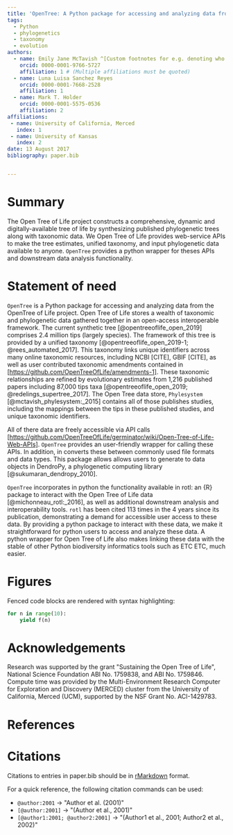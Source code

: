 ```yaml
---
title: 'OpenTree: A Python package for accessing and analyzing data from the Open Tree of Life'
tags:
  - Python
  - phylogenetics
  - taxonomy
  - evolution
authors:
  - name: Emily Jane McTavish ^[Custom footnotes for e.g. denoting who the corresspoinding author is can be included like this.]
    orcid: 0000-0001-9766-5727
    affiliation: 1 # (Multiple affiliations must be quoted)
  - name: Luna Luisa Sanchez Reyes
    orcid: 0000-0001-7668-2528
    affiliation: 1
  - name: Mark T. Holder
    orcid: 0000-0001-5575-0536
    affiliation: 2
affiliations:
 - name: University of California, Merced
   index: 1
 - name: University of Kansas
   index: 2
date: 13 August 2017
bibliography: paper.bib


---
```


# Summary

The Open Tree of Life project constructs a comprehensive, dynamic and digitally-available tree of life by synthesizing published phylogenetic trees along with taxonomic data.
We Open Tree of Life provides web-service APIs to make the tree estimates, unified taxonomy, and input phylogenetic data available to anyone.
`OpenTree` provides a python wrapper for theses APIs and downstream data analysis functionality.


# Statement of need

`OpenTree` is a Python package for accessing and analyzing data from the OpenTree of Life project.
Open Tree of Life stores a wealth of taxonomic and phylogenetic data gathered together in an open-access interoperable framework.
The current synthetic tree [@opentreeoflife_open_2019] comprises 2.4 million tips (largely species).
The framework of this tree is provided by a unified taxonomy [@opentreeoflife_open_2019-1; @rees_automated_2017].
This taxonomy links unique identifiers across many online taxonomic resources, including NCBI [CITE], GBIF [CITE], as well as user contributed taxonomic amendments contained in [https://github.com/OpenTreeOfLife/amendments-1].
These taxonomic relationships are refined by evolutionary estimates from 	1,216 published papers including 87,000 tips taxa [@opentreeoflife_open_2019; @redelings_supertree_2017].
The Open Tree data store, `Phylesystem` [@mctavish_phylesystem:_2015] contains all of those publishes studies, including the mappings between the tips in these published studies, and unique taxonomic identifiers.

All of there data are freely accessible via API calls [https://github.com/OpenTreeOfLife/germinator/wiki/Open-Tree-of-Life-Web-APIs].
`OpenTree` provides an user-friendly wrapper for calling these APIs.
In addition, in converts these between commonly used file formats and data types.
This package allows allows users to generate to data objects in DendroPy, a phylogenetic computing library [@sukumaran_dendropy_2010].


`OpenTree` incorporates in python the functionality available in rotl: an {R} package to interact with the Open Tree of Life data [@michonneau_rotl:_2016], as well as additional downstream analysis and interoperability tools.
`rotl` has been cited 113 times in the 4 years since its publication, demonstrating a demand for accessible user access to these data.
By providing a python package to interact with these data, we make it straightforward for python users to access and analyze these data.
A python wrapper for Open Tree of Life also makes linking these data with the stable of other Python biodiversity informatics tools such as ETC ETC, much easier.



# Figures



Fenced code blocks are rendered with syntax highlighting:
```python
for n in range(10):
    yield f(n)
```

# Acknowledgements

Research was supported by the grant "Sustaining the Open Tree of Life", National Science Foundation ABI No. 1759838, and ABI No. 1759846.
Compute time was provided by the Multi-Environment Research Computer for Exploration and Discovery (MERCED) cluster from the University of California, Merced (UCM), supported by the NSF Grant No. ACI-1429783.


# References



# Citations

Citations to entries in paper.bib should be in
[rMarkdown](http://rmarkdown.rstudio.com/authoring_bibliographies_and_citations.html)
format.


For a quick reference, the following citation commands can be used:
- `@author:2001`  ->  "Author et al. (2001)"
- `[@author:2001]` -> "(Author et al., 2001)"
- `[@author1:2001; @author2:2001]` -> "(Author1 et al., 2001; Author2 et al., 2002)"

